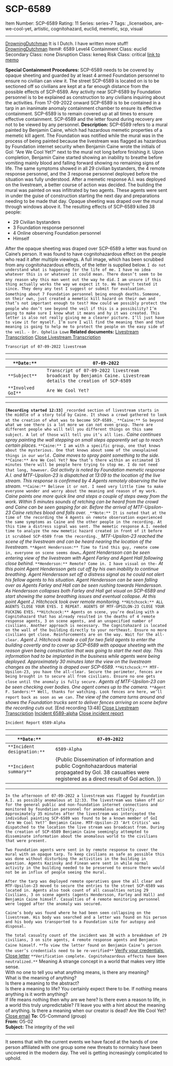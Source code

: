 # SCP-6589
Item Number: SCP-6589
Rating: 11
Series: series-7
Tags: _licensebox, are-we-cool-yet, artistic, cognitohazard, euclid, memetic, scp, visual

---

[DrowningDutchman](javascript:;)
It is I Dutch. I have written more stuff! [DrowningDutchman](https://scp-wiki.wikidot.com/drowningdutchman-author-page)
Item#: 6589
Level4
Containment Class:
euclid
Secondary Class:
none
Disruption Class:
keneq
Risk Class:
critical
[link to memo](/classification-committee-memo)  

**Special Containment Procedures:** SCP-6589 needs to be covered by opaque sheeting and guarded by at least 4 armed Foundation personnel to ensure no civilian can view it. The street SCP-6589 is located on is to be sectioned off so civilians are kept at a far enough distance from the possible effects of SCP-6589. Any activity near SCP-6589 by Foundation personnel is to be explained as construction to any civilians inquiring about the activities. From 17-09-2022 onward SCP-6589 is to be contained in a tarp in an inanimate anomaly containment chamber to ensure its effective containment. SCP-6589 is to remain covered up at all times to ensure effective containment. SCP-6589 and the letter found during recovery are not to be viewed by any personnel.
**Description:** SCP-6589 refers to a mural painted by Benjamin Caine, which had hazardous memetic properties of a memetic kill agent. The Foundation was notified while the mural was in the process of being painted because the livestream was flagged as hazardous by Foundation internet security when Benjamin Caine wrote the initials of GoI: “Are We Cool Yet?” next to the mural not long before finishing it.
Upon completion, Benjamin Caine started showing an inability to breathe before vomiting mainly blood and falling forward showing no remaining signs of life. The same symptoms showed in all 29 civilian bystanders, the 4 remote response personnel, and the 3 response personnel deployed before the situation was fully understood.
After a memetic response A.I. was deployed on the livestream, a better course of action was decided. The building the mural was painted on was infiltrated by two agents. These agents were sent in under the guise of construction starting the next day and preparations needing to be made that day. Opaque sheeting was draped over the mural through windows above it.
The resulting effects of SCP-6589 killed 38 people:
  * 29 Civilian bystanders
  * 3 Foundation response personnel
  * 4 Online observing Foundation personnel
  * Himself

After the opaque sheeting was draped over SCP-6589 a letter was found on Caine’s person. It was found to have cognitohazardous effect on the people who read it after multiple viewings. A full image, which has been scrubbed from any cognitohazardous effects, of the letter is supplied below.
`I do not understand what is happening for the life of me. I have no idea whatever this is or whatever it could mean. There doesn’t seem to be any reason why this man went out the way he did.`
`I am unsure if this thing actually works the way we expect it to. We haven’t tested it since. They deny any test I suggest or submit for evaluation. Something about 7 Foundation personnel being enough deaths.`
`Someone, on their own, just created a memetic kill hazard on their own and that’s not important enough to test? How could we possibly protect the people who don’t see beyond the veil if this is a possibility?`
`I’m going to make sure I know what it means and hy it was created. This letter is also not really giving me a clearer picture. I’ll just have to view it for myself. I’m sure I will find the meaning then and that meaning is going to help me to protect the people on the easy side of the veil.`
`- Dr. Ophelia Lowe`
**Related documents:**
[Livestream Transcription](javascript:;)
[Close Livestream Transcription](javascript:;)
  

`Transcript of 07-09-2022 livestream`
* * *
`**Date:**` | `07-09-2022`  
---|---  
`**Subject**` | `Transcript of 07-09-2022 livestream broadcast by Benjamin Caine. Livestream details the creation of SCP-6589`  
`**Involved GoI**` | `Are We Cool Yet?`  
* * *
**`[Recording started 12:33]`**
`_recorded section of livestream starts in the middle of a story told by Caine. It shows a crowd gathered to look at the creation of what was to become SCP-6589._`
`**Caine:** So beyond what we see there is a lot more we can not even grasp. There are different people who will tell you different things on this same subject. A lot of those will tell you it’s all lies.`
_Caine continues spray painting the wall stepping on small steps apparently set up to reach certain places._
`**Caine:** I am with a specific group, one that knows about the mysterious. One that knows about some of the unexplained things in our world.`
_Caine moves to spray paint something to the side._
`**Caine:** Are We Cool Yet? Now that’s there within an estimated 15 minutes there will be people here trying to stop me. I do not need that long, however.`
_GoI activity is noted by Foundation memetic response A.I. and MTF-Upsilon-23 is dispatched at 13:09 to the location of the live stream. This response is confirmed by 4 Agents remotely observing the live stream._
`**Caine:** Believe it or not. I need very little time to make everyone wonder and worry about the meaning and reason of my work.`
_Caine paints one more quick line and steps a couple of steps away from the work. Within 5 minutes sounds of retching can be heard from the crowd and Caine can be seen gasping for air. Before the arrival of MTF-Upsilon-23 Caine retches blood and falls over._
`_**Note:** It is noted that at the time of the recording the 4 Agents on remote observation experienced the same symptoms as Caine and the other people in the recording. At this time a distress signal was sent. The memetic response A.I. needed time to analyze the new memetic hazard created in front of it before it scrubbed SCP-6589 from the recording._`
_MTF-Upsilon-23 reached the scene of the livestream and can be heard nearing the location of the livestream._
`**Agent Hendersson:** Time to find this guy, remote come in, everyone on scene seems down…`
_Agent Hendersson can be seen entering view of the livestream with Agent Farley and Agent Hall following close behind._
`**Henderson:** Remote? Come in. I have visual on the-`
_At this point Agent Hendersson gets cut off by his own inability to continue breathing. Agent Hendersson set off a distress signal as he could not alert his fellow agents to his situation. Agent Hendersson can be seen falling over as Agents Farley and Hall can be seen rushing towards Hendersson. As Hendersson collapses both Farley and Hall get visual on SCP-6589 and start showing the same breathing issues and eventual collapse. At this point Agent J. Hitchcock took over remote monitoring._
`**Hitchcock:** ALL AGENTS CLOSE YOUR EYES. I REPEAT. AGENTS OF MTF-UPSILON-23 CLOSE YOUR FUCKING EYES.`
`**Hitchcock:** Agents on scene, you’re dealing with a Cognitohazard that has already resulted in the deaths of 4 remote response agents, 3 on scene agents, and an unspecified number of civilians. Another approach is necessary. The Cognitohazard is located on the wall of the building directly to your northeast. Ensure no more civilians get close. Reinforcements are on the way. Wait for the all-clear.`
_Agent J. Hitchcock made a call for two field agents to enter the building covertly and to cover up SCP-6589 with opaque sheeting with the reason given being construction that was going to start the next day. This information had to be implanted in the business while agents were being deployed._
_Approximately 30 minutes later the view on the livestream changes as the sheeting is draped over SCP-6589._
`**Hitchcock:** MTF-Upsilon-23, you have the all-clear. Secure the perimeter, fences are being brought in to secure all from civilians. Ensure no one gets close until the anomaly is fully secure.`
_Agents of MTF-Upsilon-23 can be seen checking over bodies. One agent comes up to the camera._
`**Agent F. Sanders:** Well, thanks for watching. Look fences are here, we’ll report back as soon as we can.`
_The view of the camera turns around and shows the Foundation trucks sent to deliver fences arriving on scene before the recording cuts out._
[End recording 13:48]
[Close Livestream Transcription](javascript:;)
[Incident 6589-alpha](javascript:;)
[Close incident report](javascript:;)
  

`Incident Report 6589-Alpha`
* * *
  

`**Date:**` | `07-09-2022`  
---|---  
`**Incident designation:**` | `6589-Alpha`  
`**Incident summary**` | {Public Dissemination of information and public Cognitohazardous material propagated by GoI. 38 casualties were registered as a direct result of GoI action. }}  
* * *
`In the afternoon of 07-09-2022 a livestream was flagged by Foundation A.I. as possibly anomalous at 12:33. The livestream was taken off air for the general public and non-foundation internet connections and monitored by foundation personnel for anomalous activity.`
`Approximately 35 minutes after the livestream was intercepted the individual painting SCP-6589 was found to be a known member of GoI ‘Are We Cool Yet?’ Benjamin Caine. MTF-Upsilon-23 ‘Art Critics’ was dispatched to the location the live stream was broadcast from. During the creation of SCP-6589 Benjamin Caine seemingly attempted to disseminate information about the anomalous world to the civilians that were present.`  
  
`Two Foundation agents were sent in by remote response to cover the mural with an opaque tarp. To keep civilians as safe as possible this was done without disturbing the activities in the building in question. Agents Kazinsky and Finean were sent in while normal activity in the building needed to be preserved to ensure there would not be an influx of people seeing the mural.`  
  
`After the tarp was deployed remote operatives gave the all clear and MTF-Upsilon-23 moved to secure the entries to the street SCP-6589 was located in. Agents also took count of all casualties noting 29 Civilians, 3 on scene agents (agents Hendersson, Farley and Hall) and Benjamin Caine himself. Casualties of 4 remote monitoring personnel were logged after the anomaly was secured.`  
  
`Caine’s body was found where he had been seen collapsing on the livestream. His body was searched and a letter was found on his person and his body was transported to a Foundation site for autopsy and disposal.`  
  
`The total casualty count of the incident was 38 with a breakdown of 29 civilians, 3 on site agents, 4 remote response agents and Benjamin Caine himself.`
`**To view the letter found on Benjamin Caine’s person the user’s credentials need to be re-verified**`
[Verify your credentials.](javascript:;)
[Close letter](javascript:;)
`**Verification complete. Cognitohazardous effects have been neutralized.**`
Meaning
A strange concept in a world that makes very little sense.  
With no one to tell you what anything means, is there any meaning?  
What is the meaning of anything?  
Is there a meaning to the abstract?  
Is there a meaning to life?
You certainly expect there to be.
If nothing means anything is it worth anything?  
If life means nothing then why are we here?
Is there even a reason to life, in a world this truly unpredictable?
I’ll leave you with a hint about the meaning of anything.
Is there a meaning when our creator is dead?
Are We Cool Yet?
[Close email](javascript:;)
**To:** O5-Command (group)  
**From:** O5-02  
**Subject:** The integrity of the veil
* * *
It seems that with the current events we have faced at the hands of one person affiliated with one group some new threats to normalcy have been uncovered in the modern day.
The veil is getting increasingly complicated to uphold.